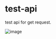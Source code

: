 # test-api

test api for get request.

![image](https://user-images.githubusercontent.com/46570973/177915110-10192050-8f7d-4b84-8316-ee8294a45311.png)
